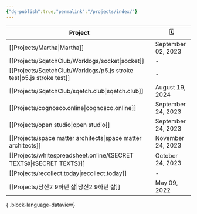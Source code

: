 ```yaml
---
{"dg-publish":true,"permalink":"/projects/index/"}
---
```



| Project                                                                  | 🗓️                |
| ------------------------------------------------------------------------ | ------------------ |
| [[Projects/Martha\|Martha]]                                           | September 02, 2023 |
| [[Projects/SqetchClub/Worklogs/socket\|socket]]                       | \-                 |
| [[Projects/SqetchClub/Worklogs/p5.js stroke test\|p5.js stroke test]] | \-                 |
| [[Projects/SqetchClub/sqetch.club\|sqetch.club]]                      | August 19, 2024    |
| [[Projects/cognosco.online\|cognosco.online]]                         | September 24, 2023 |
| [[Projects/open studio\|open studio]]                                 | September 24, 2023 |
| [[Projects/space matter architects\|space matter architects]]         | November 24, 2023  |
| [[Projects/whitespreadsheet.online/《SECRET TEXTS》\|《SECRET TEXTS》]]   | October 24, 2023   |
| [[Projects/recollect.today\|recollect.today]]                         | \-                 |
| [[Projects/당신2 9하던 삶\|당신2 9하던 삶]]                                     | May 09, 2022       |

{ .block-language-dataview}
